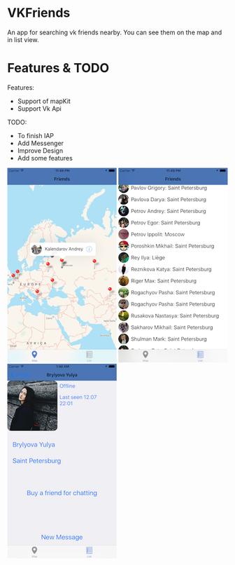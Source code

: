 # VKFriends

An app for searching vk friends nearby.
You can see them on the map and in list view.

# Features & TODO
Features:
- Support of mapKit
- Support Vk Api

TODO:
- To finish IAP
- Add Messenger
- Improve Design
- Add some features

![alt tag](https://github.com/Kirillzzy/VKFriends/blob/master/Screens/Map.png)
![alt tag](https://github.com/Kirillzzy/VKFriends/blob/master/Screens/List.png)
![alt tag](https://github.com/Kirillzzy/VKFriends/blob/master/Screens/Person.png)
